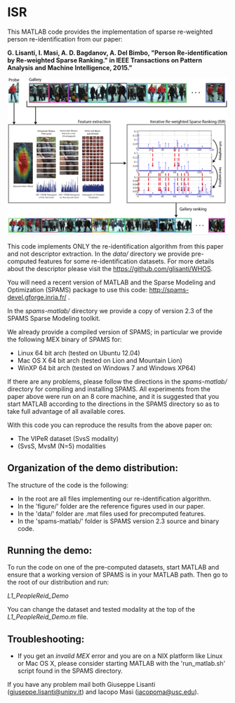# ISR
This MATLAB code provides the implementation of sparse re-weighted person re-identification from our paper:

**G. Lisanti, I. Masi, A. D. Bagdanov, A. Del Bimbo, "Person Re-identification by Re-weighted Sparse Ranking." in IEEE Transactions on Pattern Analysis and Machine Intelligence, 2015."**

![ISR](/media/ISR.png)

This code implements ONLY the re-identification algorithm from this paper and not descriptor extraction. In the *data/* directory we provide pre-computed features for some re-identification datasets. 
For more details about the descriptor please visit the https://github.com/glisanti/WHOS.

You will need a recent version of MATLAB and the Sparse Modeling and Optimization (SPAMS) package to use this code:
http://spams-devel.gforge.inria.fr/ . 

In the *spams-matlab/* directory we provide a copy of version 2.3 of the SPAMS Sparse Modeling toolkit.

We already provide a compiled version of SPAMS; in particular we provide the following MEX binary of SPAMS for:
- Linux 64 bit arch (tested on Ubuntu 12.04)
- Mac OS X 64 bit arch (tested on Lion and Mountain Lion)
- WinXP 64 bit arch (tested on Windows 7 and Windows XP64)

If there are any problems, please follow the directions in the *spams-matlab/* directory for compiling and installing SPAMS. All experiments from the paper above were run on an 8 core machine, and it is suggested that you start MATLAB according to the directions in the SPAMS directory so as to take full advantage of all available cores.

With this code you can reproduce the results from the above paper on:
- The VIPeR dataset (SvsS modality)
- (SvsS, MvsM (N=5) modalities

## Organization of the demo distribution:

The structure of the code is the following:
- In the root are all files implementing our re-identification algorithm.
- In the 'figure/' folder are the reference figures used in our paper.
- In the 'data/' folder are .mat files used for precomputed features.
- In the 'spams-matlab/' folder is SPAMS version 2.3 source and binary code.

## Running the demo:

To run the code on one of the pre-computed datasets, start MATLAB and ensure that a working version of SPAMS is in your MATLAB path. Then go to the root of our distribution and run:

*L1_PeopleReid_Demo*

You can change the dataset and tested modality at the top of the *L1_PeopleReid_Demo.m* file.

## Troubleshooting:

- If you get an *invalid MEX* error and you are on a NIX platform like Linux or Mac OS X, please consider starting MATLAB with the 'run_matlab.sh' script found in the SPAMS directory.

If you have any problem mail both Giuseppe Lisanti (giuseppe.lisanti@unipv.it) and Iacopo Masi (iacopoma@usc.edu).



